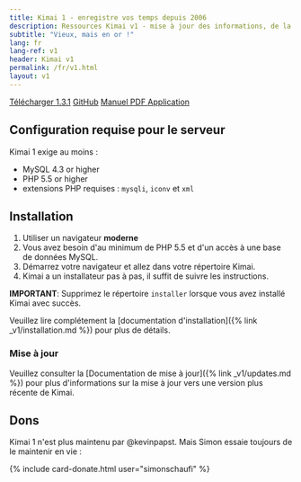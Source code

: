 ```yaml
---
title: Kimai 1 - enregistre vos temps depuis 2006
description: Ressources Kimai v1 - mise à jour des informations, de la documentation et des liens
subtitle: "Vieux, mais en or !"
lang: fr
lang-ref: v1
header: Kimai v1
permalink: /fr/v1.html
layout: v1
---
```

<a href="{{ site.kimai_v1_repo }}/releases/download/1.3.1/kimai_1.3.1.zip" class="btn btn-primary"><i class="fas fa-download"></i> Télécharger 1.3.1</a>
<a href="{{ site.kimai_v1_repo }}" class="btn btn-primary"><i class="fab fa-github"></i> GitHub</a>
<a href="https://github.com/kimai/manuals/" class="btn btn-primary"><i class="fas fa-book"></i> Manuel PDF </a>
<a href="{% link _v1/apps.md %}" class="btn btn-primary"><i class="fas fa-cubes"></i> Application</a>

## Configuration requise pour le serveur

Kimai 1 exige au moins :

- MySQL 4.3 or higher
- PHP 5.5 or higher
- extensions PHP requises : `mysqli`, `iconv` et `xml`

## Installation

1. Utiliser un navigateur **moderne**
2. Vous avez besoin d'au minimum de PHP 5.5 et d'un accès à une base de données MySQL.
3. Démarrez votre navigateur et allez dans votre répertoire Kimai.
4. Kimai a un installateur pas à pas, il suffit de suivre les instructions.

**IMPORTANT**: Supprimez le répertoire `installer` lorsque vous avez installé Kimai avec succès.

Veuillez lire complétement la [documentation d'installation]({% link _v1/installation.md %}) pour plus de détails.

### Mise à jour

Veuillez consulter la [Documentation de mise à jour]({% link _v1/updates.md %}) pour plus d'informations sur la mise à jour vers une version plus récente de Kimai.

## Dons

Kimai 1 n'est plus maintenu par @kevinpapst. Mais Simon essaie toujours de le maintenir en vie :

{% include card-donate.html user="simonschaufi" %}
